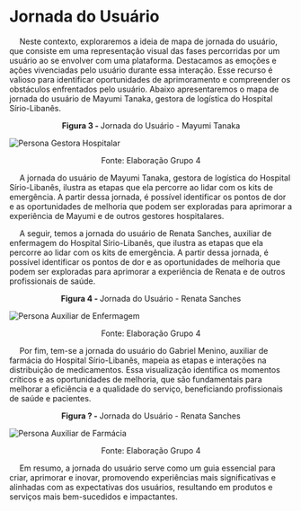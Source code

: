 # Jornada do Usuário

&emsp; Neste contexto, exploraremos a ideia de mapa de jornada do usuário, que consiste em uma representação visual das fases percorridas por um usuário ao se envolver com uma plataforma. Destacamos as emoções e ações vivenciadas pelo usuário durante essa interação. Esse recurso é valioso para identificar oportunidades de aprimoramento e compreender os obstáculos enfrentados pelo usuário. Abaixo apresentaremos o mapa de jornada do usuário de Mayumi Tanaka, gestora de logística do Hospital Sírio-Libanês.

<p align="center"><b>Figura 3 - </b> Jornada do Usuário - Mayumi Tanaka</p>

![Persona Gestora Hospitalar](/img/jornada-usuario-mayumi.png)
<p align="center">Fonte: Elaboração Grupo 4</p>

&emsp; A jornada do usuário de Mayumi Tanaka, gestora de logística do Hospital Sírio-Libanês, ilustra as etapas que ela percorre ao lidar com os kits de emergência. A partir dessa jornada, é possível identificar os pontos de dor e as oportunidades de melhoria que podem ser exploradas para aprimorar a experiência de Mayumi e de outros gestores hospitalares.

&emsp; A seguir, temos a jornada do usuário de Renata Sanches, auxiliar de enfermagem do Hospital Sírio-Libanês, que ilustra as etapas que ela percorre ao lidar com os kits de emergência. A partir dessa jornada, é possível identificar os pontos de dor e as oportunidades de melhoria que podem ser exploradas para aprimorar a experiência de Renata e de outros profissionais de saúde.

<p align="center"><b>Figura 4 - </b> Jornada do Usuário - Renata Sanches</p>

![Persona Auxiliar de Enfermagem](/img/jornada-usuario-renata.png)
<p align="center">Fonte: Elaboração Grupo 4</p>

&emsp; Por fim, tem-se a jornada do usuário do Gabriel Menino, auxiliar de farmácia do Hospital Sírio-Libanês, mapeia as etapas e interações na distribuição de medicamentos. Essa visualização identifica os momentos críticos e as oportunidades de melhoria, que são fundamentais para melhorar a eficiência e a qualidade do serviço, beneficiando profissionais de saúde e pacientes.

<p align="center"><b>Figura ? - </b> Jornada do Usuário - Renata Sanches</p>

![Persona Auxiliar de Farmácia](/img/jornada-usuario-menino.png)
<p align="center">Fonte: Elaboração Grupo 4</p>

&emsp; Em resumo, a jornada do usuário serve como um guia essencial para criar, aprimorar e inovar, promovendo experiências mais significativas e alinhadas com as expectativas dos usuários, resultando em produtos e serviços mais bem-sucedidos e impactantes.